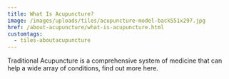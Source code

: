 ```yaml
---
title: What Is Acupuncture?
image: /images/uploads/tiles/acupuncture-model-back551x297.jpg
href: /about-acupuncture/what-is-acupuncture.html
customtags:
  - tiles-aboutacupuncture
---
```

Traditional Acupuncture is a comprehensive system of medicine that can help a wide array of conditions,  find out more here.